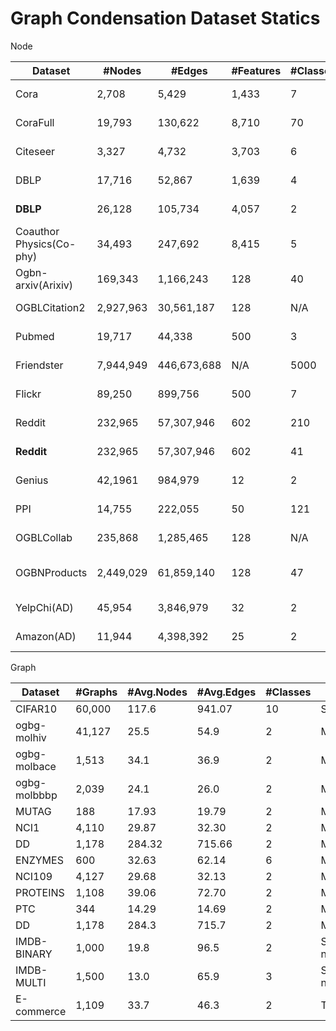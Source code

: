 # Graph Condensation Dataset Statics
Node

| Dataset                  | #Nodes    | #Edges      | #Features | #Classes | Type                          |
| ------------------------ | --------- | ----------- | --------- | -------- | ----------------------------- |
| Cora                     | 2,708     | 5,429       | 1,433     | 7        | Citation network              |
| CoraFull                 | 19,793    | 130,622     | 8,710     | 70       | Citation network              |
| Citeseer                 | 3,327     | 4,732       | 3,703     | 6        | Citation network              |
| DBLP                     | 17,716    | 52,867      | 1,639     | 4        | Citation network              |
| **DBLP**                 | 26,128    | 105,734     | 4,057     | 2        | Citation network              |
| Coauthor Physics(Co-phy) | 34,493    | 247,692     | 8,415     | 5        | Citation network              |
| Ogbn-arxiv(Arixiv)       | 169,343   | 1,166,243   | 128       | 40       | Citation network              |
| OGBLCitation2            | 2,927,963 | 30,561,187  | 128       | N/A      | Citation network              |
| Pubmed                   | 19,717    | 44,338      | 500       | 3        | Citation network              |
| Friendster               | 7,944,949 | 446,673,688 | N/A       | 5000     | Social network                |
| Flickr                   | 89,250    | 899,756     | 500       | 7        | Social network                |
| Reddit                   | 232,965   | 57,307,946  | 602       | 210      | Social network                |
| **Reddit**               | 232,965   | 57,307,946  | 602       | 41       | Social network                |
| Genius                   | 42,1961   | 984,979     | 12        | 2        | Social network                |
| PPI                      | 14,755    | 222,055     | 50        | 121      | Biology network               |
| OGBLCollab               | 235,868   | 1,285,465   | 128       | N/A      | Collaboration network         |
| OGBNProducts             | 2,449,029 | 61,859,140  | 128       | 47       | Product co-purchasing network |
| YelpChi(AD)              | 45,954    | 3,846,979   | 32        | 2        | Social network                |
| Amazon(AD)               | 11,944    | 4,398,392   | 25        | 2        | Product network               |

Graph

| Dataset      | #Graphs | #Avg.Nodes | #Avg.Edges | #Classes | Type           |
| ------------ | ------- | ---------- | ---------- | -------- | -------------- |
| CIFAR10      | 60,000  | 117.6      | 941.07     | 10       | Superpixel     |
| ogbg-molhiv  | 41,127  | 25.5       | 54.9       | 2        | Molecule       |
| ogbg-molbace | 1,513   | 34.1       | 36.9       | 2        | Molecule       |
| ogbg-molbbbp | 2,039   | 24.1       | 26.0       | 2        | Molecule       |
| MUTAG        | 188     | 17.93      | 19.79      | 2        | Molecule       |
| NCI1         | 4,110   | 29.87      | 32.30      | 2        | Molecule       |
| DD           | 1,178   | 284.32     | 715.66     | 2        | Molecule       |
| ENZYMES      | 600     | 32.63      | 62.14      | 6        | Molecule       |
| NCI109       | 4,127   | 29.68      | 32.13      | 2        | Molecule       |
| PROTEINS     | 1,108   | 39.06      | 72.70      | 2        | Molecule       |
| PTC          | 344     | 14.29      | 14.69      | 2        | Molecule       |
| DD           | 1,178   | 284.3      | 715.7      | 2        | Molecule       |
| IMDB-BINARY  | 1,000   | 19.8       | 96.5       | 2        | Social network |
| IMDB-MULTI   | 1,500   | 13.0       | 65.9       | 3        | Social network |
| E-commerce   | 1,109   | 33.7       | 46.3       | 2        | Transaction    |
